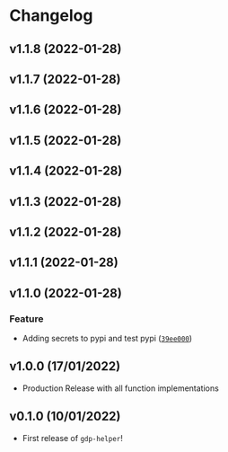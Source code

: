 # Changelog

<!--next-version-placeholder-->

## v1.1.8 (2022-01-28)


## v1.1.7 (2022-01-28)


## v1.1.6 (2022-01-28)


## v1.1.5 (2022-01-28)


## v1.1.4 (2022-01-28)


## v1.1.3 (2022-01-28)


## v1.1.2 (2022-01-28)


## v1.1.1 (2022-01-28)


## v1.1.0 (2022-01-28)
### Feature
* Adding secrets to pypi and test pypi ([`39ee000`](https://github.com/UBC-MDS/gdphelper/commit/39ee0006d9f1a42e1fb67d40332ff0d98287591c))

## v1.0.0 (17/01/2022)

- Production Release with all function implementations

## v0.1.0 (10/01/2022)

- First release of `gdp-helper`!
